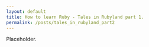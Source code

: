 ```yaml
---
layout: default
title: How to learn Ruby - Tales in Rubyland part 1.
permalink: /posts/tales_in_rubyland_part2
---
```


Placeholder.
